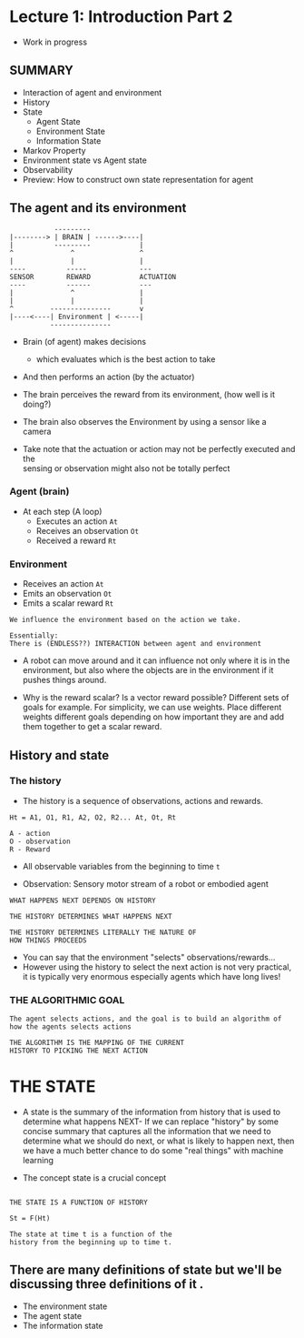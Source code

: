 # Lecture 1: Introduction Part 2
- Work in progress

## SUMMARY
- Interaction of agent and environment
- History
- State
  - Agent State
  - Environment State
  - Information State  
- Markov Property
- Environment state vs Agent state
- Observability
- Preview: How to construct own state representation for agent

## The agent and its environment
```
           ---------
|--------> | BRAIN | ------>----|
|          ---------            |
^              ^                ^
|              |                |
----          -----             ---
SENSOR        REWARD            ACTUATION
----          ------            ---
|              ^                |
|              |                |
^         ---------------       v
|----<----| Environment | <-----|
          ---------------
```
- Brain (of agent) makes decisions
  - which evaluates which is the best action to take
- And then performs an action (by the actuator)

- The brain perceives the reward
from its environment, (how well is it doing?)

- The brain also observes the Environment
by using a sensor like a camera

- Take note that the actuation or action
may not be perfectly executed and the  
sensing or observation might also not
be totally perfect


### Agent (brain)
- At each step (A loop)
  - Executes an action `At`
  - Receives an observation `Ot`
  - Received a reward `Rt`

### Environment
- Receives an action `At`
- Emits an observation `Ot`
- Emits a scalar reward `Rt`


```
We influence the environment based on the action we take.

Essentially:
There is (ENDLESS??) INTERACTION between agent and environment
```

- A robot can move around and it can influence not only where it is in the environment, but also where the objects are in the environment if it pushes things around.

- Why is the reward scalar? Is a vector reward possible? Different sets of goals for example. For simplicity, we can use weights. Place different weights different goals depending on how important they are and add them together to get a scalar reward.

## History and state

### The history

- The history is a sequence of observations, actions and rewards.

```
Ht = A1, O1, R1, A2, O2, R2... At, Ot, Rt

A - action
O - observation
R - Reward
```

- All observable variables from the beginning
to  time `t`

- Observation: Sensory motor stream of a robot or embodied agent

```
WHAT HAPPENS NEXT DEPENDS ON HISTORY

THE HISTORY DETERMINES WHAT HAPPENS NEXT

THE HISTORY DETERMINES LITERALLY THE NATURE OF
HOW THINGS PROCEEDS
```
- You can say that the environment "selects" observations/rewards...
- However using the history to select the next action is not very practical, it is typically very enormous especially agents which have long lives!

### THE ALGORITHMIC GOAL
```
The agent selects actions, and the goal is to build an algorithm of how the agents selects actions

THE ALGORITHM IS THE MAPPING OF THE CURRENT
HISTORY TO PICKING THE NEXT ACTION  
```

# THE STATE
- A state is the summary of the information from history that is used to determine what happens NEXT- If we can replace "history" by some concise summary that captures all the information that we need to determine what we should do next, or what is likely to happen next, then we have a much better chance to do some "real things" with machine learning

- The concept state is a crucial concept
```

THE STATE IS A FUNCTION OF HISTORY

St = F(Ht)

The state at time t is a function of the
history from the beginning up to time t.
```

## There are many definitions of state but we'll be discussing three definitions of it .
- The environment state
- The agent state
- The information state
